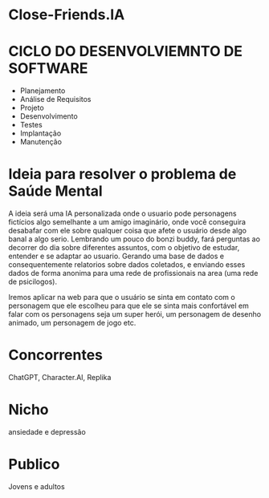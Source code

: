 # Close-Friends.IA

# CICLO DO DESENVOLVIEMNTO DE SOFTWARE

- Planejamento
- Análise de Requisitos
- Projeto
- Desenvolvimento
- Testes
- Implantação
- Manutenção

# Ideia para resolver o problema de Saúde Mental 

A ideia será uma IA personalizada onde o usuario pode personagens fictícios algo semelhante a um amigo imaginário, onde você conseguira desabafar com ele sobre qualquer coisa que afete o usuário desde algo banal a algo serio. Lembrando um pouco do bonzi buddy, fará perguntas ao decorrer do dia sobre diferentes assuntos, com o objetivo de estudar, entender e se adaptar ao usuario. Gerando uma base de dados e consequentemente relatorios sobre dados coletados, e enviando esses dados de forma anonima para uma rede de profissionais na area (uma rede de psicilogos).

Iremos aplicar na web para que o usuário se sinta em contato com o personagem que ele escolheu para que ele se sinta mais confortável em falar com os personagens seja um super herói, um personagem de desenho animado, um personagem de jogo etc.

# Concorrentes 
  ChatGPT, Character.AI, Replika 

# Nicho
ansiedade e depressão

# Publico
Jovens e adultos
